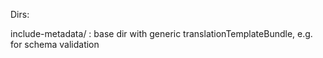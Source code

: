 Dirs:

include-metadata/ : base dir with generic translationTemplateBundle, e.g. for schema validation
